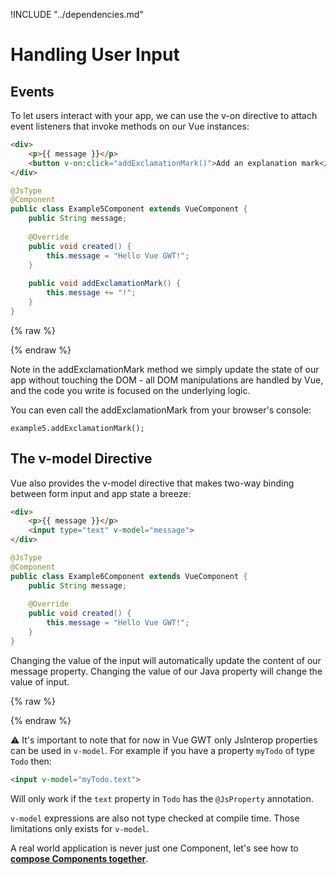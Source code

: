 !INCLUDE "../dependencies.md"

# Handling User Input

## Events
To let users interact with your app, we can use the v-on directive to attach event listeners that invoke methods on our Vue instances:

```html
<div>
    <p>{{ message }}</p>
    <button v-on:click="addExclamationMark()">Add an explanation mark</button>
</div>
```

```java
@JsType
@Component
public class Example5Component extends VueComponent {
    public String message;
    
    @Override
    public void created() {
        this.message = "Hello Vue GWT!";
    }
    
    public void addExclamationMark() {
        this.message += "!";
    }
}
```

{% raw %}
<p class="example-container" data-name="Live Example 5">
    <span id="example5"></span>
</p>
{% endraw %}

Note in the addExclamationMark method we simply update the state of our app without touching the DOM - all DOM manipulations are handled by Vue, and the code you write is focused on the underlying logic.

You can even call the addExclamationMark from your browser's console:
```
example5.addExclamationMark();
```

## The v-model Directive

Vue also provides the v-model directive that makes two-way binding between form input and app state a breeze:
```html
<div>
    <p>{{ message }}</p>
    <input type="text" v-model="message">
</div>
```

```java
@JsType
@Component
public class Example6Component extends VueComponent {
    public String message;
    
    @Override
    public void created() {
        this.message = "Hello Vue GWT!";
    }
}
```

Changing the value of the input will automatically update the content of our message property.
Changing the value of our Java property will change the value of input.

{% raw %}
<p class="example-container" data-name="Live Example 6">
    <span id="example6"></span>
</p>
{% endraw %}

⚠️  It's important to note that for now in Vue GWT only JsInterop properties can be used in `v-model`.
For example if you have a property `myTodo` of type `Todo` then:
```html
<input v-model="myTodo.text">
```
Will only work if the `text` property in `Todo` has the `@JsProperty` annotation.

`v-model` expressions are also not type checked at compile time.
Those limitations only exists for `v-model`.

A real world application is never just one Component, let's see how to **[compose Components together](./composing-with-components.md)**.